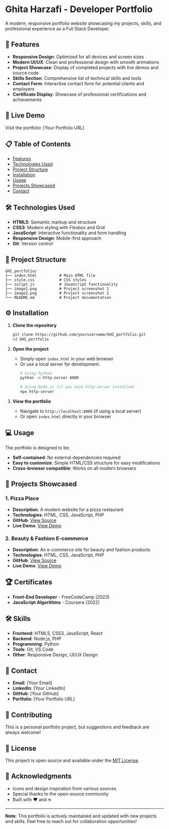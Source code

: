 # Ghita Harzafi - Developer Portfolio

A modern, responsive portfolio website showcasing my projects, skills, and professional experience as a Full Stack Developer.

## 🌟 Features

- **Responsive Design**: Optimized for all devices and screen sizes
- **Modern UI/UX**: Clean and professional design with smooth animations
- **Project Showcase**: Display of completed projects with live demos and source code
- **Skills Section**: Comprehensive list of technical skills and tools
- **Contact Form**: Interactive contact form for potential clients and employers
- **Certificate Display**: Showcase of professional certifications and achievements

## 🚀 Live Demo

Visit the portfolio: [Your Portfolio URL]

## 📋 Table of Contents

- [Features](#-features)
- [Technologies Used](#-technologies-used)
- [Project Structure](#-project-structure)
- [Installation](#-installation)
- [Usage](#-usage)
- [Projects Showcased](#-projects-showcased)
- [Contact](#-contact)

## 🛠️ Technologies Used

- **HTML5**: Semantic markup and structure
- **CSS3**: Modern styling with Flexbox and Grid
- **JavaScript**: Interactive functionality and form handling
- **Responsive Design**: Mobile-first approach
- **Git**: Version control

## 📁 Project Structure

```
GHI_portfolio/
├── index.html          # Main HTML file
├── style.css           # CSS styles
├── script.js           # JavaScript functionality
├── image1.png          # Project screenshot 1
├── image2.png          # Project screenshot 2
└── README.md           # Project documentation
```

## ⚙️ Installation

1. **Clone the repository**
   ```bash
   git clone https://github.com/yourusername/GHI_portfolio.git
   cd GHI_portfolio
   ```

2. **Open the project**
   - Simply open `index.html` in your web browser
   - Or use a local server for development:
     ```bash
     # Using Python
     python -m http.server 8000
     
     # Using Node.js (if you have http-server installed)
     npx http-server
     ```

3. **View the portfolio**
   - Navigate to `http://localhost:8000` (if using a local server)
   - Or open `index.html` directly in your browser

## 💻 Usage

The portfolio is designed to be:
- **Self-contained**: No external dependencies required
- **Easy to customize**: Simple HTML/CSS structure for easy modifications
- **Cross-browser compatible**: Works on all modern browsers

## 🎯 Projects Showcased

### 1. Pizza Place
- **Description**: A modern website for a pizza restaurant
- **Technologies**: HTML, CSS, JavaScript, PHP
- **GitHub**: [View Source](https://github.com/ghwitaaa/site_web_pizzaSHOP)
- **Live Demo**: [View Demo](https://yourprojectone.live)

### 2. Beauty & Fashion E-commerce
- **Description**: An e-commerce site for beauty and fashion products
- **Technologies**: HTML, CSS, JavaScript, PHP
- **GitHub**: [View Source](https://github.com/ghwitaaa/site-web-BeautyFashion)
- **Live Demo**: [View Demo](https://yourprojecttwo.live)

## 🏆 Certificates

- **Front-End Developer** - FreeCodeCamp (2023)
- **JavaScript Algorithms** - Coursera (2022)

## 🛠️ Skills

- **Frontend**: HTML5, CSS3, JavaScript, React
- **Backend**: Node.js, PHP
- **Programming**: Python
- **Tools**: Git, VS Code
- **Other**: Responsive Design, UI/UX Design

## 📧 Contact

- **Email**: [Your Email]
- **LinkedIn**: [Your LinkedIn]
- **GitHub**: [Your GitHub]
- **Portfolio**: [Your Portfolio URL]

## 🤝 Contributing

This is a personal portfolio project, but suggestions and feedback are always welcome!

## 📄 License

This project is open source and available under the [MIT License](LICENSE).

## 🙏 Acknowledgments

- Icons and design inspiration from various sources
- Special thanks to the open-source community
- Built with ❤️ and ☕

---

**Note**: This portfolio is actively maintained and updated with new projects and skills. Feel free to reach out for collaboration opportunities! 
